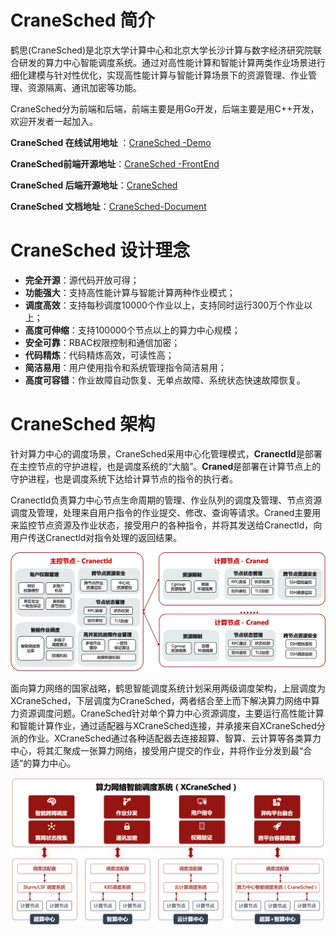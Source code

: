 # CraneSched 简介 #

鹤思(CraneSched)是北京大学计算中心和北京大学长沙计算与数字经济研究院联合研发的算力中心智能调度系统。通过对高性能计算和智能计算两类作业场景进行细化建模与针对性优化，实现高性能计算与智能计算场景下的资源管理、作业管理、资源隔离、通讯加密等功能。

CraneSched分为前端和后端，前端主要是用Go开发，后端主要是用C++开发，欢迎开发者一起加入。

**CraneSched 在线试用地址** ：[CraneSched -Demo](https://hpc.pku.edu.cn/demo/cranesched )

**CraneSched前端开源地址**：[CraneSched -FrontEnd](https://github.com/PKUHPC/CraneSched-FrontEnd)

**CraneSched 后端开源地址**：[CraneSched](https://github.com/PKUHPC/CraneSched )

**CraneSched 文档地址**：[CraneSched-Document](https://pkuhpc.github.io/CraneSched-document )


# CraneSched  设计理念 #

- **完全开源**：源代码开放可得；
- **功能强大**：支持高性能计算与智能计算两种作业模式；
- **调度高效**：支持每秒调度10000个作业以上，支持同时运行300万个作业以上；
- **高度可伸缩**：支持100000个节点以上的算力中心规模；
- **安全可靠**：RBAC权限控制和通信加密；
- **代码精炼**：代码精炼高效，可读性高；
- **简洁易用**：用户使用指令和系统管理指令简洁易用；
- **高度可容错**：作业故障自动恢复、无单点故障、系统状态快速故障恢复。

# CraneSched  架构 #

针对算力中心的调度场景，CraneSched采用中心化管理模式，**Cranectld**是部署在主控节点的守护进程，也是调度系统的“大脑”。**Craned**是部署在计算节点上的守护进程，也是调度系统下达给计算节点的指令的执行者。

Cranectld负责算力中心节点生命周期的管理、作业队列的调度及管理、节点资源调度及管理，处理来自用户指令的作业提交、修改、查询等请求。Craned主要用来监控节点资源及作业状态，接受用户的各种指令，并将其发送给Cranectld，向用户传送Cranectld对指令处理的返回结果。

![architecture](./images/architecture.png)

面向算力网络的国家战略，鹤思智能调度系统计划采用两级调度架构，上层调度为XCraneSched，下层调度为CraneSched，两者结合至上而下解决算力网络中算力资源调度问题。CraneSched针对单个算力中心资源调度，主要运行高性能计算和智能计算作业，通过适配器与XCraneSched连接，并承接来自XCraneSched分派的作业。XCraneSched通过各种适配器去连接超算、智算、云计算等各类算力中心，将其汇聚成一张算力网络，接受用户提交的作业，并将作业分发到最“合适”的算力中心。

![architecture](./images/scenario.png)
